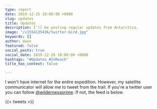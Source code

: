 ```yaml
---
type: report
date: 2019-12-25 10:00:00 +0000
slug: updates
title: Updates
description: I'll be posting regular updates from Antarctica.
image: "/v1554135436/twitter-bird.jpg"
keywords: []
author: dave
featured: false
social_posts: true
social_date: 2019-12-28 10:00:00 +0000
hashtags: "#Updates #InReach"
title_has_context: false

---
```


I won't have internet for the entire expedition. However, my satellite communicator will allow me to tweet from the trail. If you're a twitter user you can follow [@wildernessprime](https://twitter.com/wildernessprime). If not, the feed is below. 

{{< tweets >}}
